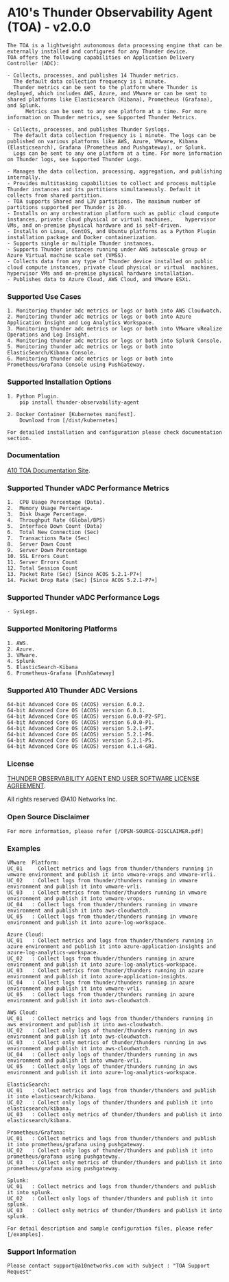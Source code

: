 # A10's Thunder Observability Agent (TOA) - v2.0.0
	The TOA is a lightweight autonomous data processing engine that can be externally installed and configured for any Thunder device.
	TOA offers the following capabilities on Application Delivery Controller (ADC):
	
	- Collects, processes, and publishes 14 Thunder metrics. 
 	  The default data collection frequency is 1 minute. 
	  Thunder metrics can be sent to the platform where Thunder is deployed, which includes AWS, Azure, and VMware or can be sent to shared platforms like Elasticsearch (Kibana), Prometheus (Grafana), and Splunk. 
          Metrics can be sent to any one platform at a time. For more information on Thunder metrics, see Supported Thunder Metrics.
	
	- Collects, processes, and publishes Thunder Syslogs.
 	  The default data collection frequency is 1 minute. The logs can be published on various platforms like AWS, Azure, VMware, Kibana (Elasticsearch), Grafana (Prometheus and Pushgateway), or Splunk. 
	  Logs can be sent to any one platform at a time. For more information on Thunder logs, see Supported Thunder Logs.

	- Manages the data collection, processing, aggregation, and publishing internally.
	- Provides multitasking capabilities to collect and process multiple Thunder instances and its partitions simultaneously. Default it collects from shared partition.
	- TOA supports Shared and L3V partitions. The maximum number of partitions supported per Thunder is 20.
	- Installs on any orchestration platform such as public cloud compute instances, private cloud physical or virtual machines, 	hypervisor VMs, and on-premise physical hardware and is self-driven.
	- Installs on Linux, CentOS, and Ubuntu platforms as a Python Plugin installation package and Docker containerization.
	- Supports single or multiple Thunder instances.
	- Supports Thunder instances running under AWS autoscale group or Azure Virtual machine scale set (VMSS).
	- Collects data from any type of Thunder device installed on public cloud compute instances, private cloud physical or virtual 	machines, hypervisor VMs and on-premise physical hardware installation.
	- Publishes data to Azure Cloud, AWS Cloud, and VMware ESXi.

### Supported Use Cases
	1. Monitoring thunder adc metrics or logs or both into AWS Cloudwatch.
	2. Monitoring thunder adc metrics or logs or both into Azure Application Insight and Log Analytics Workspace.
	3. Monitoring thunder adc metrics or logs or both into VMware vRealize Operations and Log Insight.
	4. Monitoring thunder adc metrics or logs or both into Splunk Console.
	5. Monitoring thunder adc metrics or logs or both into ElasticSearch/Kibana Console.
	6. Monitoring thunder adc metrics or logs or both into Prometheus/Grafana Console using PushGateway.

### Supported Installation Options
	1. Python Plugin.
		pip install thunder-observability-agent
		
	2. Docker Container [Kubernetes manifest].
		Download from [/dist/kubernetes]
	
	For detailed installation and configuration please check documentation section.

### Documentation
<a href="https://documentation.a10networks.com/docs/Install/Software/thunder-observability-agent/">A10 TOA Documentation Site</a>.
	

### Supported Thunder vADC Performance Metrics
	1.  CPU Usage Percentage (Data).
	2.  Memory Usage Percentage.
	3.  Disk Usage Percentage.
	4.  Throughput Rate (Global/BPS)
	5.  Interface Down Count (Data)
	6.  Total New Connection (Sec)
	7.  Transactions Rate (Sec)
	8.  Server Down Count
	9.  Server Down Percentage
	10. SSL Errors Count
	11. Server Errors Count
	12. Total Session Count
	13. Packet Rate (Sec) [Since ACOS 5.2.1-P7+]
	14. Packet Drop Rate (Sec) [Since ACOS 5.2.1-P7+]
	   
### Supported Thunder vADC Performance Logs
	- SysLogs.
	
### Supported Monitoring Platforms
	1. AWS.
	2. Azure.
	3. VMware.
	4. Splunk
	5. ElasticSearch-Kibana
	6. Prometheus-Grafana [PushGateway]

### Supported A10 Thunder ADC Versions
	64-bit Advanced Core OS (ACOS) version 6.0.2.
	64-bit Advanced Core OS (ACOS) version 6.0.1.
	64-bit Advanced Core OS (ACOS) version 6.0.0-P2-SP1.
	64-bit Advanced Core OS (ACOS) version 6.0.0-P1.
	64-bit Advanced Core OS (ACOS) version 5.2.1-P7.
	64-bit Advanced Core OS (ACOS) version 5.2.1-P6.
	64-bit Advanced Core OS (ACOS) version 5.2.1-P5.
	64-bit Advanced Core OS (ACOS) version 4.1.4-GR1.


### License 
<a href="https://www.a10networks.com/wp-content/uploads/EULA_Thunder_Observability_Agent.pdf">THUNDER OBSERVABILITY AGENT END USER SOFTWARE LICENSE AGREEMENT</a>.

All rights reserved @A10 Networks Inc.

### Open Source Disclaimer
	For more information, please refer [/OPEN-SOURCE-DISCLAIMER.pdf]

### Examples
	
	VMware	Platform: 
	UC_01	  Collect metrics and logs from thunder/thunders running in vmware environment and publish it into vmware-vrops and vmware-vrli.
	UC_02	: Collect logs from thunder/thunders running in vmware environment and publish it into vmware-vrli.
	UC_03	: Collect metrics from thunder/thunders running in vmware environment and publish it into vmware-vrops.
	UC_04	: Collect logs from thunder/thunders running in vmware environment and publish it into aws-cloudwatch.
	UC_05	: Collect logs from thunder/thunders running in vmware environment and publish it into azure-log-workspace.
	
	Azure Cloud:
	UC_01	: Collect metrics and logs from thunder/thunders running in azure environment and publish it into azure-application-insights and azure-log-analytics-workspace.
	UC_02	: Collect logs from thunder/thunders running in azure environment and publish it into azure-log-analytics-workspace.
	UC_03	: Collect metrics from thunder/thunders running in azure environment and publish it into azure-application-insights.
	UC_04	: Collect logs from thunder/thunders running in azure environment and publish it into vmware-vrli.
	UC_05	: Collect logs from thunder/thunders running in azure environment and publish it into aws-cloudwatch.
	  
	AWS Cloud:	 
	UC_01	: Collect metrics and logs from thunder/thunders running in aws environment and publish it into aws-cloudwatch.
	UC_02	: Collect only logs of thunder/thunders running in aws environment and publish it into aws-cloudwatch.
	UC_03	: Collect only metrics of thunder/thunders running in aws environment and publish it into aws-cloudwatch.
	UC_04	: Collect only logs of thunder/thunders running in aws environment and publish it into vmware-vrli.
	UC_05	: Collect only logs of thunder/thunders running in aws environment and publish it into azure-log-analytics-workspace.
	
	ElasticSearch:
	UC_01	: Collect metrics and logs from thunder/thunders and publish it into elasticsearch/kibana.
	UC_02	: Collect only logs of thunder/thunders and publish it into elasticsearch/kibana.
	UC_03	: Collect only metrics of thunder/thunders and publish it into elasticsearch/kibana.

	Prometheus/Grafana:
	UC_01	: Collect metrics and logs from thunder/thunders and publish it into prometheus/grafana using pushgateway.
	UC_02	: Collect only logs of thunder/thunders and publish it into prometheus/grafana using pushgateway.
	UC_03	: Collect only metrics of thunder/thunders and publish it into prometheus/grafana using pushgateway.

	Splunk:
	UC_01	: Collect metrics and logs from thunder/thunders and publish it into splunk.
	UC_02	: Collect only logs of thunder/thunders and publish it into splunk.
	UC_03	: Collect only metrics of thunder/thunders and publish it into splunk.

	For detail description and sample configuration files, please refer [/examples].
	
### Support Information
	Please contact support@a10networks.com with subject : "TOA Support Request"
